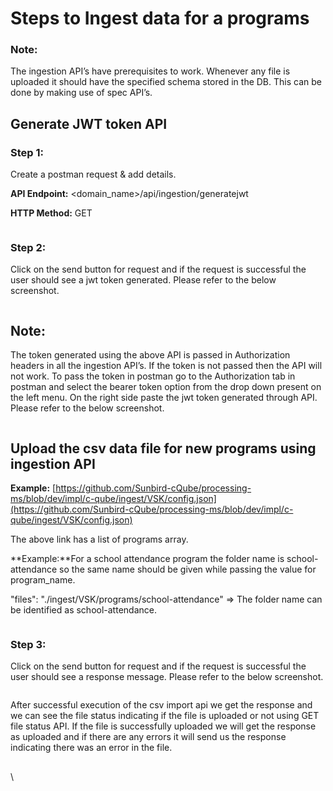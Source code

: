 # Steps to Ingest data for a programs

### **Note:**&#x20;

The ingestion API’s have prerequisites to work. Whenever any file is uploaded it should have the specified schema stored in the DB. This can be done by making use of spec API’s.

## Generate JWT token API

### Step 1:&#x20;

Create a postman request & add details.

**API Endpoint:** \<domain\_name>/api/ingestion/generatejwt

**HTTP Method:** GET

<figure><img src="https://lh4.googleusercontent.com/mvKxXnKs2Ec2v9gCYXUq8fhsC2hOt6GVU30JLYg1ukgj_sQ9ImQUI0ApO_6DYOW6ziNbyy9c75xKFKO37IE-d5qSDx7yEV3p0_U3Yz55A8Yv6DPgfA_lU16-7jikEtGQ7b7yhAVtiCvWBUm_Uk280ZQ" alt=""><figcaption></figcaption></figure>

### Step 2:

Click on the send button for request and if the request is successful the user should see      a jwt token generated. Please refer to the below screenshot.

<figure><img src="https://lh6.googleusercontent.com/r1WVmOHtC-g_6DArNJVl6m7YvHMh2lfkzGA7Sqd3g_moKxQWUX_ZaELhAEVUdBD0-VW-kxFltDkIK9w5sXSvGpNhBsghwlAR3IUWYcxuMglPsQVoUjk5-MdewyPirXzC6JffIVOiUuJta9Bcv9l0HPs" alt=""><figcaption></figcaption></figure>

## **Note:**&#x20;

The token generated using the above API is passed in Authorization headers in all the ingestion API’s. If the token is not passed then the API will not work. To pass the token in postman go to the Authorization tab in postman and select the bearer token option from the drop down present on the left menu. On the right side paste the jwt token generated through API. Please refer to the below screenshot.

<figure><img src="broken-reference" alt=""><figcaption></figcaption></figure>

## Upload the csv data file for new programs using ingestion API

**Example:** [https://github.com/Sunbird-cQube/processing-ms/blob/dev/impl/c-qube/ingest/VSK/config.json](https://github.com/Sunbird-cQube/processing-ms/blob/dev/impl/c-qube/ingest/VSK/config.json)

The above link has a list of programs array.

**Example:**For a school attendance program the folder name is school-attendance so the same name should be given while passing the value for program\_name.

&#x20;"files": "./ingest/VSK/programs/school-attendance" => The folder name can be identified as school-attendance.

<figure><img src="https://lh5.googleusercontent.com/zMTxWtC_vlt6V5ZmUV92cWSPQ7LjlGVGPtcvGK5JraDALW4ZzE2kjLTC6oidv3nihdalb7nGDzCkAwmGLqdpSaltNwJRgZM0f0uDJOeoX98EnU0ixKckqlYnhw3ZM_WkjdQBz7ESXmZsdaoGUEeafys" alt=""><figcaption></figcaption></figure>

### Step 3:&#x20;

Click on the send button for request and if the request is successful the user should see a response message. Please refer to the below screenshot.

<figure><img src="https://lh5.googleusercontent.com/IU5Zb0WByjHEYpg2Vq2-dttEcHNafU091uAX5CR_1yxALTS1ZVmy0tmGSI1t8FChA7a-ctq2zO6gsN8LPWOcN_BUNcGKNqc4q02SE3ks2a88DuexpWu_c9e9Z0RGFgGsDr1SBpwvHZdVTzHqEHJwFXQ" alt=""><figcaption></figcaption></figure>

After successful execution of the csv import api we get the response and we can see the file status indicating if the file is uploaded or not using GET file status API. If the file is successfully uploaded we will get the response as uploaded and if there are any errors it will send us the response indicating there was an error in the file.



##



\
